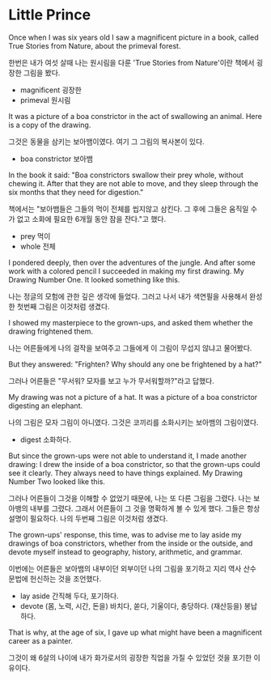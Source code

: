 # Little Prince

Once when I was six years old I saw a magnificent picture in a book, called True Stories from Nature, about the primeval forest. 

한번은 내가 여섯 살때 나는 원시림을 다룬 'True Stories from Nature'이란 책에서 굉장한 그림을 봤다.

* magnificent 굉장한
* primeval 원시림

It was a picture of a boa constrictor in the act of swallowing an animal. Here is a copy of the drawing.

그것은 동물을 삼키는 보아뱀이였다. 여기 그 그림의 복사본이 있다.

* boa constrictor 보아뱀

In the book it said: "Boa constrictors swallow their prey whole, without chewing it. After that they are not able to move, and they sleep through the six months that they need for digestion."

책에서는 "보아뱀들은 그들의 먹이 전체를 씹지않고 삼킨다. 그 후에 그들은 움직일 수가 없고 소화에 필요한 6개월 동안 잠을 잔다."고 했다.

* prey 먹이
* whole 전체

I pondered deeply, then over the adventures of the jungle. And after some work with a colored pencil I succeeded in making my first drawing. My Drawing Number One. It looked something like this.

나는 정글의 모험에 관한 깊은 생각에 들었다. 그러고 나서 내가 색연필을 사용해서 완성한 첫번째 그림은 이것처럼 생겼다.

I showed my masterpiece to the grown-ups, and asked them whether the drawing frightened them.

나는 어른들에게 나의 걸작을 보여주고 그들에게 이 그림이 무섭지 않냐고 물어봤다.

But they answered: "Frighten? Why should any one be frightened by a hat?"

그러나 어른들은 "무서워? 모자를 보고 누가 무서워할까?"라고 답했다.

My drawing was not a picture of a hat. It was a picture of a boa constrictor digesting an elephant.

나의 그림은 모자 그림이 아니였다. 그것은 코끼리를 소화시키는 보아뱀의 그림이였다.

* digest 소화하다.

But since the grown-ups were not able to understand it, I made another drawing: I drew the inside of a boa constrictor, so that the grown-ups could see it clearly. They always need to have things explained. My Drawing Number Two looked like this.

그러나 어른들이 그것을 이해할 수 없었기 때문에, 나는 또 다른 그림을 그렸다. 나는 보아뱅의 내부를 그렸다. 그래서 어른들이 그 것을 명확하게 볼 수 있게 했다. 그들은 항상 설명이 필요하다. 나의 두번째 그림은 이것처럼 생겼다.

The grown-ups' response, this time, was to advise me to lay aside my drawings of boa constrictors, whether from the inside or the outside, and devote myself instead to geography, history, arithmetic, and grammar.

이번에는 어른들은 보아뱀의 내부이던 외부이던 나의 그림을 포기하고 지리 역사 산수 문법에 헌신하는 것을 조언했다. 

* lay aside 간직해 두다, 포기하다.
* devote (몸, 노력, 시간, 돈을) 바치다, 쏟다, 기울이다, 충당하다. (재산등을) 봉납하다.

That is why, at the age of six, I gave up what might have been a magnificent career as a painter.

그것이 왜 6살의 나이에 내가 화가로서의 굉장한 직업을 가질 수 있었던 것을 포기한 이유이다.

